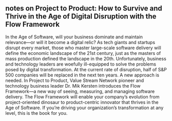 ## notes on Project to Product: How to Survive and Thrive in the Age of Digital Disruption with the Flow Framework

In the Age of Software, will your business dominate and maintain relevance―or will it become a digital relic?
As tech giants and startups disrupt every market, those who master large-scale software delivery will define the economic landscape of the 21st century, just as the masters of mass production defined the landscape in the 20th. Unfortunately, business and technology leaders are woefully ill-equipped to solve the problems posed by digital transformation. At the current rate of disruption, half of S&P 500 companies will be replaced in the next ten years. A new approach is needed.
In Project to Product, Value Stream Network pioneer and technology business leader Dr. Mik Kersten introduces the Flow Framework―a new way of seeing, measuring, and managing software delivery. The Flow Framework will enable your company’s evolution from project-oriented dinosaur to product-centric innovator that thrives in the Age of Software. If you’re driving your organization’s transformation at any level, this is the book for you.
